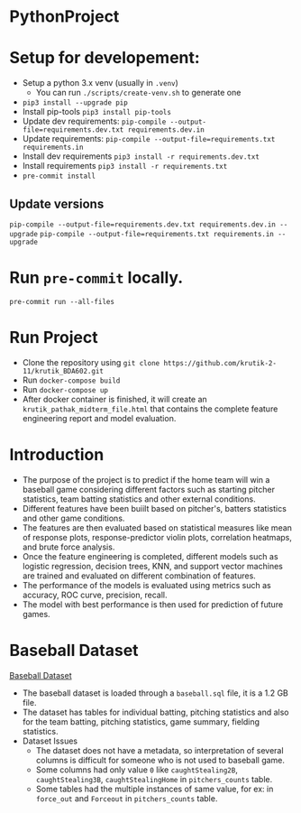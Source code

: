 # PythonProject

# Setup for developement:

- Setup a python 3.x venv (usually in `.venv`)
  - You can run `./scripts/create-venv.sh` to generate one
- `pip3 install --upgrade pip`
- Install pip-tools `pip3 install pip-tools`
- Update dev requirements: `pip-compile --output-file=requirements.dev.txt requirements.dev.in`
- Update requirements: `pip-compile --output-file=requirements.txt requirements.in`
- Install dev requirements `pip3 install -r requirements.dev.txt`
- Install requirements `pip3 install -r requirements.txt`
- `pre-commit install`

## Update versions

`pip-compile --output-file=requirements.dev.txt requirements.dev.in --upgrade`
`pip-compile --output-file=requirements.txt requirements.in --upgrade`

# Run `pre-commit` locally.

`pre-commit run --all-files`

# Run Project
- Clone the repository using `git clone https://github.com/krutik-2-11/krutik_BDA602.git`
- Run `docker-compose build` 
- Run `docker-compose up`
- After docker container is finished, it will create an `krutik_pathak_midterm_file.html` that contains the complete feature engineering report and model evaluation. 

# Introduction
- The purpose of the project is to predict if the home team will win a baseball game considering different factors such as starting pitcher statistics, team batting statistics and other external   conditions.
- Different features have been buiilt based on pitcher's, batters statistics and other game conditions.
- The features are then evaluated based on statistical measures like mean of response plots, response-predictor violin plots, correlation heatmaps, and brute force analysis.
- Once the feature engineering is completed, different models such as logistic regression, decision trees, KNN, and support vector machines are trained and evaluated on different combination of   features.
- The performance of the models is evaluated using metrics such as accuracy, ROC curve, precision, recall.
- The model with best performance is then used for prediction of future games.

# Baseball Dataset
[Baseball Dataset](https://teaching.mrsharky.com/data/baseball.sql.tar.gz)
- The baseball dataset is loaded through a `baseball.sql` file, it is a 1.2 GB file.
- The dataset has tables for individual batting, pitching statistics and also for the team batting, pitching statistics, game summary, fielding statistics.
- Dataset Issues
  * The dataset does not have a metadata, so interpretation of several columns is difficult for someone who is not used to baseball game.
  * Some columns had only value `0` like `caughtStealing2B`, `caughtStealing3B`, `caughtStealingHome` in `pitchers_counts` table.
  * Some tables had the multiple instances of same value, for ex: in `force_out` and `Forceout` in `pitchers_counts` table.  
